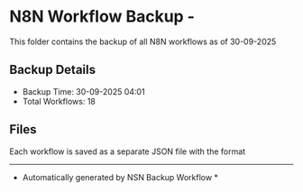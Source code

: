 # N8N Workflow Backup - 
This folder contains the backup of all N8N workflows as of 30-09-2025

## Backup Details
- Backup Time: 30-09-2025 04:01
- Total Workflows: 18

## Files
Each workflow is saved as a separate JSON file with the format

-----------
* Automatically generated by NSN Backup Workflow *